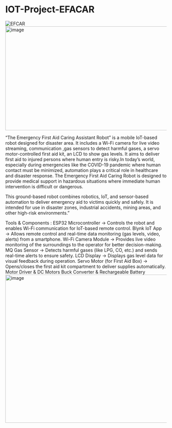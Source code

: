 # IOT-Project-EFACAR
![EFCAR](https://github.com/user-attachments/assets/167263df-8b86-4a0b-a899-fb346a3d60b6) <img width="599" height="324" alt="image" src="https://github.com/user-attachments/assets/39790155-d753-4ab5-844e-7f55ee55a4ba" />


“The Emergency First Aid Caring Assistant Robot” is a mobile IoT-based robot designed for disaster area. It includes a Wi-Fi camera for live video streaming, communication ,gas sensors to detect harmful gases, a servo motor-controlled first aid kit, an LCD to show gas levels. It aims to deliver first aid to injured persons where human entry is risky.In today’s world, especially during emergencies like the COVID-19 pandemic where human contact must be minimized, automation plays a critical role in healthcare and disaster response. The Emergency First Aid Caring Robot is designed to provide medical support in hazardous situations where immediate human intervention is difficult or dangerous.

This ground-based robot combines robotics, IoT, and sensor-based automation to deliver emergency aid to victims quickly and safely. It is intended for use in disaster zones, industrial accidents, mining areas, and other high-risk environments.”

Tools & Components :
ESP32 Microcontroller
→ Controls the robot and enables Wi-Fi communication for IoT-based remote control.
Blynk IoT App
→ Allows remote control and real-time data monitoring (gas levels, video, alerts) from a smartphone.
Wi-Fi Camera Module
→ Provides live video monitoring of the surroundings to the operator for better decision-making.
MQ Gas Sensor
→ Detects harmful gases (like LPG, CO, etc.) and sends real-time alerts to ensure safety.
LCD Display
→ Displays gas level data for visual feedback during operation.
Servo Motor (for First Aid Box)
→ Opens/closes the first aid kit compartment to deliver supplies automatically.
Motor Driver & DC Motors
Buck Converter & Rechargeable Battery
<img width="628" height="462" alt="image" src="https://github.com/user-attachments/assets/7ab44235-b1e3-45d5-a4a5-e138e9c9075b" />


